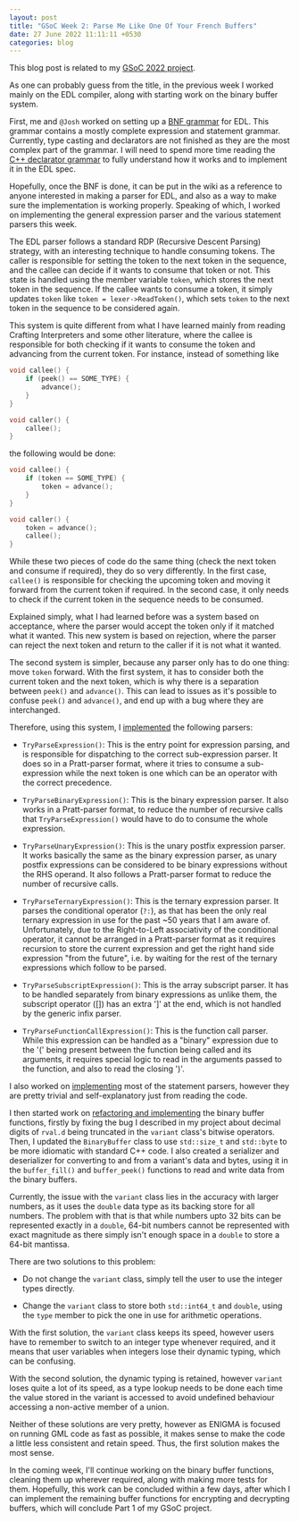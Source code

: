 ```yaml
---
layout: post
title: "GSoC Week 2: Parse Me Like One Of Your French Buffers"
date: 27 June 2022 11:11:11 +0530
categories: blog
---
```


This blog post is related to my [GSoC 2022 project][project-link].

As one can probably guess from the title, in the previous week I worked mainly on the EDL compiler, along with starting
work on the binary buffer system.

First, me and `@Josh` worked on setting up a <a href="https://docs.google.com/document/d/1Y03zEiztiV-XhSAJxm0pH7_13dGgS5_nFzLXX7AV_5A/edit?usp=sharing">BNF grammar</a> for EDL. This grammar contains a mostly complete expression and statement grammar. Currently, type casting and declarators 
are not finished as they are the most complex part of the grammar. I will need to spend more time reading the
<a href="https://eel.is/c++draft/dcl.decl.general#5">C++ declarator grammar</a> to fully understand how it works
and to implement it in the EDL spec.

Hopefully, once the BNF is done, it can be put in the wiki as a reference to anyone interested in making a parser for
EDL, and also as a way to make sure the implementation is working properly. Speaking of which, I worked on implementing
the general expression parser and the various statement parsers this week.

The EDL parser follows a standard RDP (Recursive Descent Parsing) strategy, with an interesting technique to handle consuming
tokens. The caller is responsible for setting the token to the next token in the sequence, and the callee can decide if it wants
to consume that token or not. This state is handled using the member variable `token`, which stores the next token in the sequence.
If the callee wants to consume a token, it simply updates `token` like `token = lexer->ReadToken()`, which
sets `token` to the next token in the sequence to be considered again.

This system is quite different from what I have learned mainly from reading Crafting Interpreters and some other literature,
where the callee is responsible for both checking if it wants to consume the token and advancing from the current token. For instance,
instead of something like

```cpp
void callee() {
    if (peek() == SOME_TYPE) {
        advance();
    }
}

void caller() {
    callee();
}
```

the following would be done:

```cpp
void callee() {
    if (token == SOME_TYPE) {
        token = advance();
    }
}

void caller() {
    token = advance();
    callee();
}
```

While these two pieces of code do the same thing (check the next token and consume if required), they do so very differently.
In the first case, `callee()` is responsible for checking the upcoming token and moving it forward from the current
token if required. In the second case, it only needs to check if the current token in the sequence needs to be consumed.

Explained simply, what I had learned before was a system based on acceptance, where the parser would accept the token only if
it matched what it wanted. This new system is based on rejection, where the parser can reject the next token and return to the
caller if it is not what it wanted.

The second system is simpler, because any parser only has to do one thing: move `token`
forward. With the first system, it has to consider both the current token and the next token, which is why there is a separation
between `peek()` and `advance()`. This can lead to issues as it's possible to confuse `peek()`
and `advance()`, and end up with a bug where they are interchanged.

Therefore, using this system, I <a href="https://github.com/enigma-dev/enigma-dev/pull/2306/commits/6d1fadca1a4b1a81ec4df63af240e8702b0181fa">implemented</a>
the following parsers:

- `TryParseExpression()`: This is the entry point for expression parsing, and is responsible for dispatching
  to the correct sub-expression parser. It does so in a Pratt-parser format, where it tries to consume a sub-expression while
  the next token is one which can be an operator with the correct precedence.

- `TryParseBinaryExpression()`: This is the binary expression parser. It also works in a Pratt-parser format,
  to reduce the number of recursive calls that `TryParseExpression()` would have to do to consume the whole expression.

- `TryParseUnaryExpression()`: This is the unary postfix expression parser. It works basically the same as the
  binary expression parser, as unary postfix expressions can be considered to be binary expressions without the RHS operand.
  It also follows a Pratt-parser format to reduce the number of recursive calls.

- `TryParseTernaryExpression()`: This is the ternary expression parser. It parses the conditional operator (`?:`),
  as that has been the only real ternary expression in use for the past ~50 years that I am aware of. Unfortunately, due to
  the Right-to-Left associativity of the conditional operator, it cannot be arranged in a Pratt-parser format as it requires
  recursion to store the current expression and get the right hand side expression "from the future", i.e. by waiting for the rest
  of the ternary expressions which follow to be parsed.

- `TryParseSubscriptExpression()`: This is the array subscript parser. It has to be handled separately from binary
  expressions as unlike them, the subscript operator ([]) has an extra ']' at the end, which is not handled by the generic
  infix parser.

- `TryParseFunctionCallExpression()`: This is the function call parser. While this expression can be handled as a
  "binary" expression due to the '(' being present between the function being called and its arguments, it requires
  special logic to read in the arguments passed to the function, and also to read the closing ')'.

I also worked on <a href="https://github.com/enigma-dev/enigma-dev/pull/2306/commits/c68b580e24bdd5271ae7064282d82f095104c323">implementing</a>
most of the statement parsers, however they are pretty trivial and self-explanatory just from reading the code.

I then started work on <a href="https://github.com/enigma-dev/enigma-dev/pull/2309">refactoring and implementing</a> the
binary buffer functions, firstly by fixing the bug I described in my project about decimal digits of `rval.d`
being truncated in the `variant` class's bitwise operators. Then, I updated the `BinaryBuffer` class
to use `std::size_t` and `std::byte` to be more idiomatic with standard C++ code. I also created a
serializer and deserializer for converting to and from a variant's data and bytes, using it in the `buffer_fill()`
and `buffer_peek()` functions to read and write data from the binary buffers.

Currently, the issue with the `variant` class lies in the accuracy with larger numbers, as it uses the `double` data type as its
backing store for all numbers. The problem with that is that while numbers upto 32 bits can be represented exactly in a `double`, 64-bit numbers
cannot be represented with exact magnitude as there simply isn't enough space in a `double` to store a 64-bit mantissa.

There are two solutions to this problem:

- Do not change the `variant` class, simply tell the user to use the integer types directly.

- Change the `variant` class to store both `std::int64_t` and `double`, using the `type`
  member to pick the one in use for arithmetic operations.

With the first solution, the `variant` class keeps its speed, however users have to remember to switch to an
integer type whenever required, and it means that user variables when integers lose their dynamic typing, which can be confusing.

With the second solution, the dynamic typing is retained, however `variant` loses quite a lot of its speed, as
a type lookup needs to be done each time the value stored in the variant is accessed to avoid undefined behaviour accessing
a non-active member of a union.

Neither of these solutions are very pretty, however as ENIGMA is focused on running GML code as fast as possible, it makes
sense to make the code a little less consistent and retain speed. Thus, the first solution makes the most sense.

In the coming week, I'll continue working on the binary buffer functions, cleaning them up wherever required, along with making
more tests for them. Hopefully, this work can be concluded within a few days, after which I can implement the remaining buffer
functions for encrypting and decrypting buffers, which will conclude Part 1 of my GSoC project.

[project-link]: https://summerofcode.withgoogle.com/programs/2022/projects/BrXiUNA2
